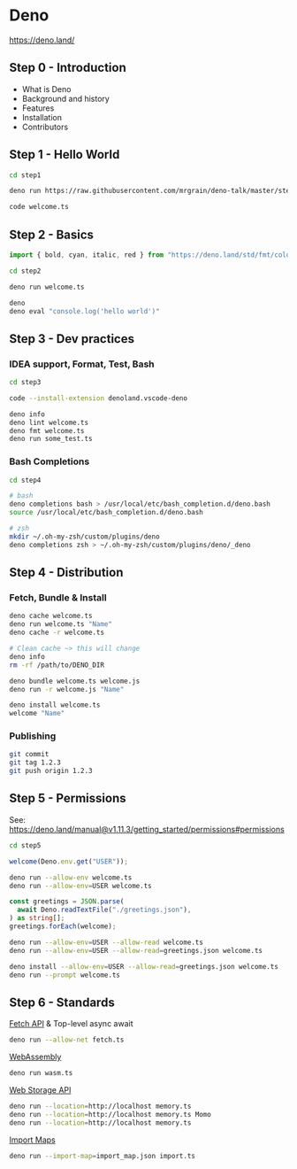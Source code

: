 # Deno

https://deno.land/

## Step 0 - Introduction

- What is Deno
- Background and history
- Features
- Installation
- Contributors

## Step 1 - Hello World

```bash
cd step1

deno run https://raw.githubusercontent.com/mrgrain/deno-talk/master/step1/welcome.ts

code welcome.ts
```

## Step 2 - Basics

```ts
import { bold, cyan, italic, red } from "https://deno.land/std/fmt/colors.ts";
```

```bash
cd step2

deno run welcome.ts

deno
deno eval "console.log('hello world')"
```

## Step 3 - Dev practices

### IDEA support, Format, Test, Bash

```bash
cd step3

code --install-extension denoland.vscode-deno

deno info
deno lint welcome.ts
deno fmt welcome.ts
deno run some_test.ts
```

### Bash Completions

```bash
cd step4

# bash
deno completions bash > /usr/local/etc/bash_completion.d/deno.bash
source /usr/local/etc/bash_completion.d/deno.bash

# zsh
mkdir ~/.oh-my-zsh/custom/plugins/deno
deno completions zsh > ~/.oh-my-zsh/custom/plugins/deno/_deno
```

## Step 4 - Distribution

### Fetch, Bundle & Install

```bash
deno cache welcome.ts
deno run welcome.ts "Name"
deno cache -r welcome.ts

# Clean cache ~> this will change
deno info
rm -rf /path/to/DENO_DIR 

deno bundle welcome.ts welcome.js
deno run -r welcome.js "Name"

deno install welcome.ts
welcome "Name"
```

### Publishing

```bash
git commit
git tag 1.2.3
git push origin 1.2.3
```

## Step 5 - Permissions

See: https://deno.land/manual@v1.11.3/getting_started/permissions#permissions

```bash
cd step5
```

```ts
welcome(Deno.env.get("USER"));
```

```bash
deno run --allow-env welcome.ts
deno run --allow-env=USER welcome.ts
```

```ts
const greetings = JSON.parse(
  await Deno.readTextFile("./greetings.json"),
) as string[];
greetings.forEach(welcome);
```

```bash
deno run --allow-env=USER --allow-read welcome.ts
deno run --allow-env=USER --allow-read=greetings.json welcome.ts

deno install --allow-env=USER --allow-read=greetings.json welcome.ts
deno run --prompt welcome.ts
```

## Step 6 - Standards

[Fetch API](https://developer.mozilla.org/en-US/docs/Web/API/Fetch_API) &
Top-level async await

```bash
deno run --allow-net fetch.ts
```

[WebAssembly](https://webassembly.org/)

```bash
deno run wasm.ts
```

[Web Storage API](https://developer.mozilla.org/en-US/docs/Web/API/Web_Storage_API)

```bash
deno run --location=http://localhost memory.ts  
deno run --location=http://localhost memory.ts Momo
deno run --location=http://localhost memory.ts
```

[Import Maps](https://github.com/WICG/import-maps)

```bash
deno run --import-map=import_map.json import.ts
```
